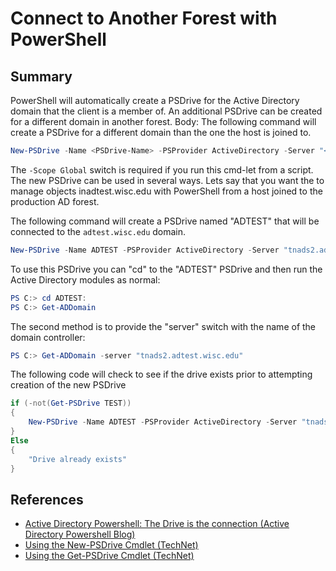 # Connect to Another Forest with PowerShell

## Summary

PowerShell will automatically create a PSDrive for the Active Directory domain that the client is a member of. An additional PSDrive can be created for a different domain in another forest. Body: The following command will create a PSDrive for a different domain than the one the host is joined to.

```powershell
New-PSDrive -Name <PSDrive-Name> -PSProvider ActiveDirectory -Server "<Domain-Controller>" -Scope Global c-credential (Get-Credential "<User-Name>") -root "//RootDSE/"
```

The ```-Scope Global``` switch is required if you run this cmd-let from a script. The new PSDrive can be used in several ways. Lets say that you want the to manage objects inadtest.wisc.edu with PowerShell from a host joined to the production AD forest.

The following command will create a PSDrive named "ADTEST" that will be connected to the ```adtest.wisc.edu``` domain.

```powershell
New-PSDrive -Name ADTEST -PSProvider ActiveDirectory -Server "tnads2.adtest.wisc.edu" -Scope Global -credential (Get-Credential "ADTESTjsmith-ou") -root "//RootDSE/"
```

To use this PSDrive you can "cd" to the "ADTEST" PSDrive and then run the Active Directory modules as normal:

```powershell
PS C:> cd ADTEST:
PS C:> Get-ADDomain
```

The second method is to provide the "server" switch with the name of the domain controller:

```powershell
PS C:> Get-ADDomain -server "tnads2.adtest.wisc.edu"
```

The following code will check to see if the drive exists prior to attempting creation of the new PSDrive

```powershell
if (-not(Get-PSDrive TEST))
{
    New-PSDrive -Name ADTEST -PSProvider ActiveDirectory -Server "tnads2.adtest.wisc.edu" -Scope Global -credential (Get-Credential "ADTESTjsmith-ou") -root "//RootDSE/"
}
Else
{
    "Drive already exists"
}
```

## References

- [Active Directory Powershell: The Drive is the connection (Active Directory Powershell Blog)](http://blogs.msdn.com/b/adpowershell/archive/2009/03/11/the-drive-is-the-connection.aspx)
- [Using the New-PSDrive Cmdlet (TechNet)](http://technet.microsoft.com/en-us/library/ee176915.aspx)
- [Using the Get-PSDrive Cmdlet (TechNet)](http://technet.microsoft.com/en-us/library/ee176856.aspx)
